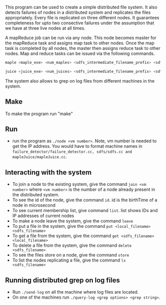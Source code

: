 This program can be used to create a simple distributed file system. It also detects failures of nodes in a distributed system and replicates the files appropriately. Every file is replicated on three different nodes. It guarantees completeness for upto two consective failures under the assumption that we have at three live nodes at all times.

A mapReduce job can be run via any node. This node becomes master for the mapReduce task and assigns map task to other nodes. Once the map task is completed by all nodes, the master then assigns reduce task to other nodes. Map and reduce tasks can be issued via the following commands.
```sh
maple <maple_exe> <num_maples> <sdfs_intermediate_filename_prefix> <sdfs_src_directory>
```
```sh
juice <juice_exe> <num_juices> <sdfs_intermediate_filename_prefix> <sdfs_dest_filename> delete_input={0,1}
```
The system also allows to grep on log files from different machines in the system.

## Make 
To make the program run "make"

## Run
* run the program as ``./node <vm number>``. Note, vm number is needed to get the IP address. You would have to format machine names in ``failure_detector/failure_detector.cc, sdfs/sdfs.cc and mapleJuice/mapleJuice.cc``.

## Interacting with the system
* To join a node to the existing system, give the command ``join <vm number>`` where ``<vm number>`` is the number of a node already present in the distributed system.
* To see the id of the node, give the command ``id``. id is the birthTime of a node in microsecond
* To see current membership list, give command ``list``. list shows IDs and IP addresses of current nodes
* To make a node leave the system, give the command ``leave`` 
* To put a file in the system, give the command ``put <local_filename> <sdfs_filename>``
* To get a file from the system, give the command ``get <sdfs_filename> <local_filename>``
* To delete a file from the system, give the command ``delete <sdfs_filename>``
* To see the files store on a node, give the command ``store``
* To list the nodes replicating a file, give the command ``ls <sdfs_filename>``

## Running distributed grep on log files
* Run ``./send-log`` on all the machine where log files are located.
* On one of the machines run ``./query-log <grep options> <grep string>``.


